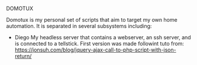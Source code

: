 DOMOTUX

Domotux is my personal set of scripts that aim to target my own home automation.
It is separated in several subsystems including:

- Diego
My headless server that contains a webserver, an ssh server, and is connected to a tellstick.
First version was made followint tuto from:
https://jonsuh.com/blog/jquery-ajax-call-to-php-script-with-json-return/
